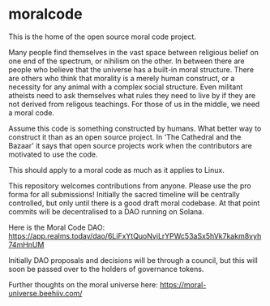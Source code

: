 # moralcode
This is the home of the open source moral code project.

Many people find themselves in the vast space between religious belief on one end of the spectrum, or nihilism on the other.
In between there are people who believe that the universe has a built-in moral structure.
There are others who think that morality is a merely human construct, or a necessity for any animal with a complex social structure.
Even militant atheists need to ask themselves what rules they need to live by if they are not derived from religous teachings.
For those of us in the middle, we need a moral code.

Assume this code is something constructed by humans.  What better way to construct it than as an open source project.
In 'The Cathedral and the Bazaar' it says that open source projects work when the contributors are motivated to use the code.  

This should apply to a moral code as much as it applies to Linux.

This repository welcomes contributions from anyone.  Please use the pro forma for all submissions!
Initially the sacred timeline will be centrally controlled, but only until there is a good draft moral codebase.
At that point commits will be decentralised to a DAO running on Solana.

Here is the Moral Code DAO: https://app.realms.today/dao/6LiFxYtQuoNvjLrYPWc53aSx5hVk7kakm8vyh74mHnUM

Initially DAO proposals and decisions will be through a council, but this will soon be passed over to the holders of governance tokens.

Further thoughts on the moral universe here: https://moral-universe.beehiiv.com/
